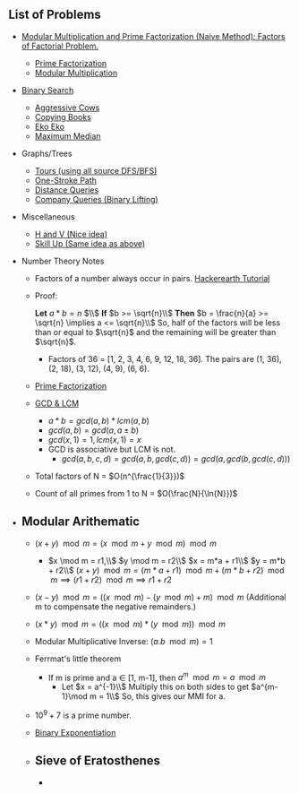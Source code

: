 ## List of Problems

- [Modular Multiplication and Prime Factorization (Naive Method): Factors of Factorial Problem.](./src/luna/atcoder/FactorsOfFactorial.java)
    - [Prime Factorization](https://cp-algorithms.com/algebra/factorization.html)
    - [Modular Multiplication](https://www.geeksforgeeks.org/how-to-avoid-overflow-in-modular-multiplication/)
- [Binary Search](https://www.topcoder.com/thrive/articles/Binary%20Search)
    - [Aggressive Cows](./src/luna/spoj/AggressiveCows.java)
    - [Copying Books](./src/luna/spoj/CopyingBooks.java)
    - [Eko Eko](./src/luna/spoj/EKO.java)
    - [Maximum Median](./src/luna/d2/MaximumMedian.java)
- Graphs/Trees
    - [Tours (using all source DFS/BFS)](./src/luna/atcoder/Tour.java)
    - [One-Stroke Path](./src/luna/atcoder/OneStrokePath.java)
    - [Distance Queries](./src/luna/cses/DistanceQueries.java)
    - [Company Queries (Binary Lifting)](./src/luna/cses/CompanyQueriesI.java)
    
 - Miscellaneous
   - [H and V (Nice idea)](./src/luna/atcoder/HandV.java)
   - [Skill Up (Same idea as above)](./src/luna/atcoder/SkippUp.java)
  

 - Number Theory Notes
   - Factors of a number always occur in pairs. [Hackerearth Tutorial](https://www.hackerearth.com/practice/math/number-theory/basic-number-theory-2/tutorial/)
   - Proof: 
    
        $\mathbf{Let}$ $a*b = n$
        $\\$
        $\mathbf{If}$ $b >= \sqrt{n}\\$
        $\mathbf{Then}$ $b = \frac{n}{a} >= \sqrt{n} \implies a <= \sqrt{n}\\$
        So, half of the factors will be less than or equal to $\sqrt{n}$ and the remaining will be greater than $\sqrt{n}$.
     - Factors of 36 = [1, 2, 3, 4, 6, 9, 12, 18, 36].
       The pairs are (1, 36), (2, 18), (3, 12), (4, 9), (6, 6). 
    - [Prime Factorization](https://cp-algorithms.com/algebra/factorization.html)
    - [GCD & LCM](https://cp-algorithms.com/algebra/euclid-algorithm.html)
      - $a*b = gcd(a, b) * lcm(a, b)$
      - $gcd(a, b) = gcd(a, a \pm b)$
      - $gcd(x, 1) = 1, lcm(x, 1) = x$
      - GCD is associative but LCM is not. 
        - $gcd(a,b,c,d) = gcd(a,b,gcd(c,d)) = gcd(a, gcd(b, gcd(c, d)))$
    - Total factors of N = $O(n^{\frac{1}{3}})$
    - Count of all primes from 1 to N = $O(\frac{N}{\ln{N}})$
  - <h2>Modular Arithematic</h2>

    - $(x+y)\mod m = (x\mod m + y\mod m) \mod m$
      - $x \mod m = r1,\\$  $y \mod m = r2\\$ $x = m*a + r1\\$  $y = m*b + r2\\$
       $(x+y)\mod m = (m*a + r1) \mod m + (m*b + r2)\mod m \implies (r1 + r2)\mod m \implies r1 + r2$
    - $(x - y)\mod m = ((x\mod m) - (y\mod m) + m)\mod m$  (Additional m to compensate the negative remainders.)
    - $(x*y)\mod m = ((x\mod m)*(y\mod m))\mod m$
    - Modular Multiplicative Inverse: $(a.b\mod m) = 1$
    - Ferrmat's little theorem
      - If m is prime and a $\in$ [1, m-1], then $a^{m}\mod m = a\mod m$
        - Let $x = a^{-1}\\$
          Multiply this on both sides to get $a^{m-1}\mod m = 1\\$
          So, this gives our MMI for a. 
    - $10^9+7$ is a prime number.
    - [Binary Exponentiation](https://cp-algorithms.com/algebra/binary-exp.html)
  
    - <h2>Sieve of Eratosthenes</h2>
      
      - 

      
        
        
